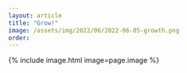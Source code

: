 ```yaml
---
layout: article
title: "Grow!"
image: /assets/img/2022/06/2022-06-05-growth.png
order:
---
```


{% include image.html image=page.image %}

